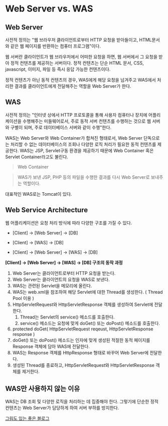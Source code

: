 # Web Server vs. WAS

## Web Server

사전적 정의는 "웹 브라우저 클라이언트로부터 HTTP 요청을 받아들이고, HTML문서와 같은 웹 페이지를 반환하는 컴퓨터 프로그램"이다.

웹 서버란 클라이언트가 웹 브라우저에서 어떠한 요청을 하면, 웹 서버에서 그 요청을 받아 정적 컨텐츠를 제공하는 서버이다. 정적 컨텐츠는 단순 HTML 문서, CSS, javascript, 이미지, 파일 등 즉시 응답 가능한 컨텐츠이다. 

정적 컨텐츠가 아닌 동적 컨텐츠의 경우, WAS에게 해당 요청을 넘겨주고 WAS에서 처리한 결과를 클라이언트에게 전달해주는 역할을 Web Server가 한다.

## WAS

사전적 정의는 "인터넷 상에서 HTTP 프로토콜을 통해 사용자 컴퓨터나 장치에 어플리케이션을 수행해주는 미들웨어로서, 주로 동적 서버 컨텐츠를 수행하는 것으로 웹 서버와 구별이 되며, 주로 데이터베이스 서버와 같이 수행"한다.

WAS는 Web Server와 Web Container가 합쳐진 형태로서, Web Server 단독으로는 처리할 수 없는 데이터베이스의 조회나 다양한 로직 처리가 필요한 동적 컨텐츠를 제공한다. WAS는 JSP, Servlet구동 환경을 제공하기 때문에 Web Container 혹은 Servlet Container라고도 불린다.

> Web Container

> WAS가 보낸 JSP, PHP 등의 파일을 수행한 결과를 다시 Web Server로 보내주는 역할이다.

대표적인 WAS로는 Tomcat이 있다.

## Web Service Architecture

웹 어플리케이션은 요청 처리 방식에 따라 다양한 구조를 가질 수 있다.

* [Client] -> [Web Server] -> [DB]

* [Client] -> [WAS] -> [DB]

* [Client] -> [Web Server] -> [WAS] -> [DB]

**[Client] -> [Web Server] -> [WAS] -> [DB] 구조의 동작 과정**

1. Web Server는 클라이언트로부터 HTTP 요청을 받는다. 
2. Web Server는 클라이언트의 요청을 WAS로 보낸다. 
3. WAS는 관련된 Servlet을 메모리에 올린다.
4. WAS는 web.xml을 참조하여 해당 Servlet에 대한 Thread를 생성한다. ( Thread Pool 이용 )
5. HttpServletRequest와 HttpServletResponse 객체를 생성하여 Servlet에 전달한다. 
    1. Thread는 Servlet의 service() 메소드를 호출한다.
    2. service() 메소드는 요청에 맞게 doGet() 또는 doPost() 메소드를 호출한다. 
6. protected doGet( HttpServletRequest reqeust, HttpServletResponse response )
7. doGet() 또는 doPost() 메소드는 인자에 맞게 생성된 적절한 동적 페이지를 Response 객체에 담아 WAS에 전달한다. 
8. WAS는 Response 객체를 HttpResponse 형태로 바꾸어 Web Server에 전달한다. 
9. 생성된 Thread를 종료하고, HttpServletRequest와 HttpServletResponse 객체를 제거한다.

## WAS만 사용하지 않는 이유

WAS는 DB 조회 및 다양한 로직을 처리하는 데 집중해야 한다. 그렇기에 단순한 정적 컨텐츠는 Web Server가 담당하게 하여 서버 부하를 방지한다. 

[그림도 있는 좋은 블로그](https://codechasseur.tistory.com/25)